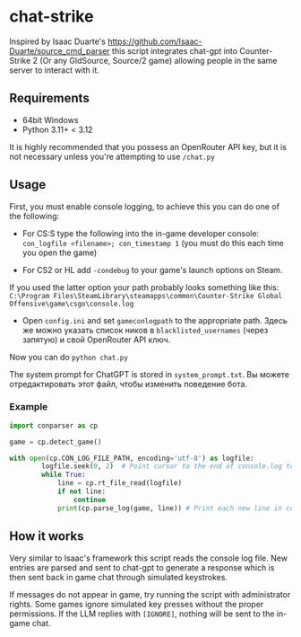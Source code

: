# chat-strike

Inspired by Isaac Duarte's https://github.com/Isaac-Duarte/source_cmd_parser this script integrates chat-gpt into Counter-Strike 2 (Or any GldSource, Source/2 game) allowing people in the same server to interact with it.

## Requirements

- 64bit Windows
- Python 3.11+ < 3.12

It is highly recommended that you possess an OpenRouter API key, but it is not necessary unless you're attempting to use `/chat.py`

## Usage

First, you must enable console logging, to achieve this you can do one of the following:

+ For CS:S type the following into the in-game developer console: ``con_logfile <filename>; con_timestamp 1`` (you must do this each time you open the game)

+ For CS2 or HL add `-condebug` to your game's launch options on Steam.

If you used the latter option your path probably looks something like this: ``C:\Program Files\SteamLibrary\steamapps\common\Counter-Strike Global Offensive\game\csgo\console.log``

+ Open `config.ini` and set `gameconlogpath` to the appropriate path. Здесь же можно указать список ников в `blacklisted_usernames` (через запятую) и свой OpenRouter API ключ.

Now you can do `python chat.py`

The system prompt for ChatGPT is stored in `system_prompt.txt`. Вы можете
отредактировать этот файл, чтобы изменить поведение бота.


### Example

```python
import conparser as cp

game = cp.detect_game()

with open(cp.CON_LOG_FILE_PATH, encoding='utf-8') as logfile:
        logfile.seek(0, 2)  # Point cursor to the end of console.log to retrieve latest line
        while True:
            line = cp.rt_file_read(logfile)
            if not line:
                continue
            print(cp.parse_log(game, line)) # Print each new line in console log file to terminal
```


## How it works

Very similar to Isaac's framework this script reads the console log file. New entries are parsed and sent to chat-gpt to generate a response which is then sent back in game chat through simulated keystrokes.

If messages do not appear in game, try running the script with administrator rights. Some games ignore simulated key presses without the proper permissions.
If the LLM replies with `[IGNORE]`, nothing will be sent to the in-game chat.